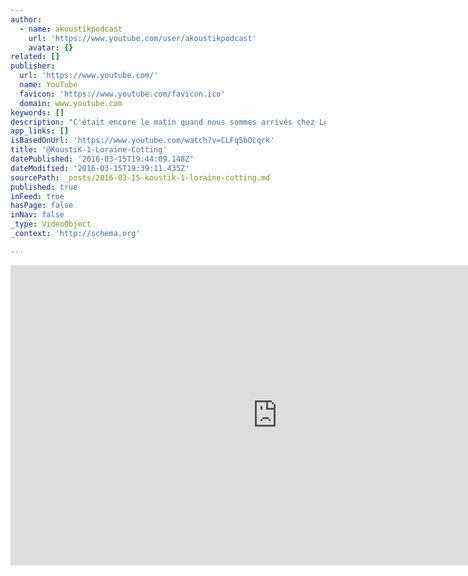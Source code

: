 ```yaml
---
author:
  - name: akoustikpodcast
    url: 'https://www.youtube.com/user/akoustikpodcast'
    avatar: {}
related: []
publisher:
  url: 'https://www.youtube.com/'
  name: YouTube
  favicon: 'https://www.youtube.com/favicon.ico'
  domain: www.youtube.com
keywords: []
description: "C'était encore le matin quand nous sommes arrivés chez Loraine, et la phrase salvatrice à des heures pareilles c'est : \" qui veut un café ? \". Tout en installant notre matériel dans son salon, la demoiselle et ses musiciens nous offraient déjà les prémices d'un petit-déjeûner qui réveille, et en musique s'il vous plaît."
app_links: []
isBasedOnUrl: 'https://www.youtube.com/watch?v=CLFq5bOcqrk'
title: '@KoustiK-1-Loraine-Cotting'
datePublished: '2016-03-15T19:44:09.148Z'
dateModified: '2016-03-15T19:39:11.435Z'
sourcePath: _posts/2016-03-15-koustik-1-loraine-cotting.md
published: true
inFeed: true
hasPage: false
inNav: false
_type: VideoObject
_context: 'http://schema.org'

---
```

<iframe src="https://cdn.embedly.com/widgets/media.html?src=https%3A%2F%2Fwww.youtube.com%2Fembed%2FCLFq5bOcqrk%3Ffeature%3Doembed&amp;url=https%3A%2F%2Fwww.youtube.com%2Fwatch%3Fv%3DCLFq5bOcqrk&amp;image=https%3A%2F%2Fi.ytimg.com%2Fvi%2FCLFq5bOcqrk%2Fhqdefault.jpg&amp;key=b7d04c9b404c499eba89ee7072e1c4f7&amp;type=text%2Fhtml&amp;schema=youtube" width="854" height="480" scrolling="no" frameborder="0" allowfullscreen="allowfullscreen" style=""></iframe>